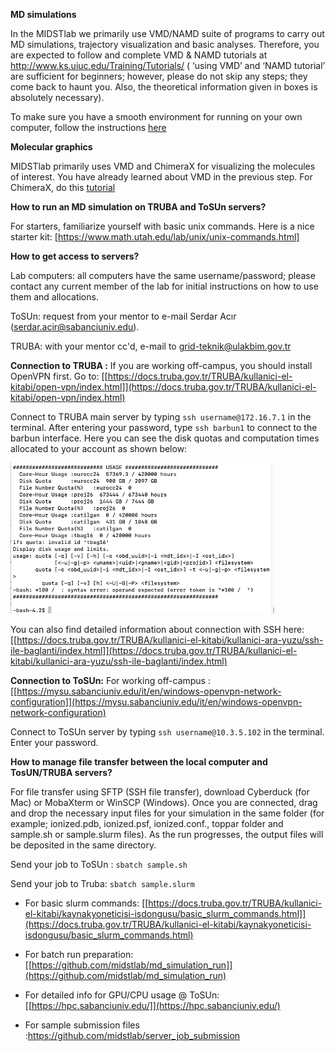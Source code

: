 **MD simulations**

In the MIDSTlab we primarily use VMD/NAMD suite of programs to carry out MD simulations, trajectory visualization and basic analyses. Therefore, you are expected to follow and complete VMD & NAMD tutorials at http://www.ks.uiuc.edu/Training/Tutorials/ ( ‘using VMD’ and ‘NAMD tutorial’ are sufficient for beginners; however, please do not skip any steps; they come back to haunt you. Also, the theoretical information given in boxes is absolutely necessary).

To make sure you have a smooth environment for running on your own computer, follow the instructions [here](https://github.com/midstlab/Welcome_pack_for_MIDSTLab/blob/main/HowTo_VMD_NAMD.pdf)  

**Molecular graphics**

MIDSTlab primarily uses VMD and ChimeraX for visualizing the molecules of interest. You have already learned about VMD in the previous step. For ChimeraX, do this [tutorial](https://github.com/midstlab/Welcome_pack_for_MIDSTLab/blob/main/ChimeraX_handson.pdf)


**How to run an MD simulation on TRUBA and ToSUn servers?**

For starters, familiarize yourself with basic unix commands. Here is a nice starter kit: [https://www.math.utah.edu/lab/unix/unix-commands.html]

**How to get access to servers?**

Lab computers: all computers have the same username/password; please contact any current member of the lab for initial instructions on how to use them and allocations.

ToSUn: request from your mentor to e-mail Serdar Acır (serdar.acir@sabanciuniv.edu).

TRUBA: with your mentor cc'd, e-mail to grid-teknik@ulakbim.gov.tr


**Connection to TRUBA :** If you are working off-campus, you should
install OpenVPN first. Go to:
[[https://docs.truba.gov.tr/TRUBA/kullanici-el-kitabi/open-vpn/index.html]](https://docs.truba.gov.tr/TRUBA/kullanici-el-kitabi/open-vpn/index.html)

Connect to TRUBA main server by typing ```ssh username@172.16.7.1``` in
the terminal. After entering your password, type ```ssh barbun1``` to
connect to the barbun interface. Here you can see the disk quotas and
computation times allocated to your account as shown below:

![](./core_hour_usage.png)

You can also find detailed information about connection with SSH here:
[[https://docs.truba.gov.tr/TRUBA/kullanici-el-kitabi/kullanici-ara-yuzu/ssh-ile-baglanti/index.html]](https://docs.truba.gov.tr/TRUBA/kullanici-el-kitabi/kullanici-ara-yuzu/ssh-ile-baglanti/index.html)

**Connection to ToSUn:** For working off-campus :
[[https://mysu.sabanciuniv.edu/it/en/windows-openvpn-network-configuration]](https://mysu.sabanciuniv.edu/it/en/windows-openvpn-network-configuration)

Connect to ToSUn server by typing 
```ssh username@10.3.5.102``` in the
terminal. Enter your password.

**How to manage file transfer between the local computer and TosUN/TRUBA
servers?**

For file transfer using SFTP (SSH file transfer), download Cyberduck
(for Mac) or MobaXterm or WinSCP (Windows). Once you are connected, drag
and drop the necessary input files for your simulation in the same
folder (for example; ionized.pdb, ionized.psf, ionized.conf., toppar
folder and sample.sh or sample.slurm files). As the run progresses, the
output files will be deposited in the same directory.

Send your job to ToSUn : ```sbatch sample.sh```

Send your job to Truba: ```sbatch sample.slurm```

-   For basic slurm commands:
    [[https://docs.truba.gov.tr/TRUBA/kullanici-el-kitabi/kaynakyoneticisi-isdongusu/basic_slurm_commands.html]](https://docs.truba.gov.tr/TRUBA/kullanici-el-kitabi/kaynakyoneticisi-isdongusu/basic_slurm_commands.html)

-   For batch run preparation:
    [[https://github.com/midstlab/md_simulation_run]](https://github.com/midstlab/md_simulation_run)
   

-   For detailed info for GPU/CPU usage @ ToSUn:
    [[https://hpc.sabanciuniv.edu/]](https://hpc.sabanciuniv.edu/)

-   For sample submission files
    :https://github.com/midstlab/server_job_submission
